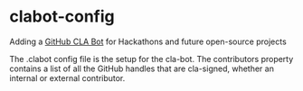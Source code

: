 # clabot-config
Adding a [GitHub CLA Bot](https://github.com/ColinEberhardt/cla-bot) for Hackathons and future open-source projects

The .clabot config file is the setup for the cla-bot. The contributors property contains a list of all the GitHub handles that are cla-signed, whether an internal or external contributor.
